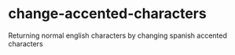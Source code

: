 # change-accented-characters
Returning normal english characters by changing spanish accented characters

